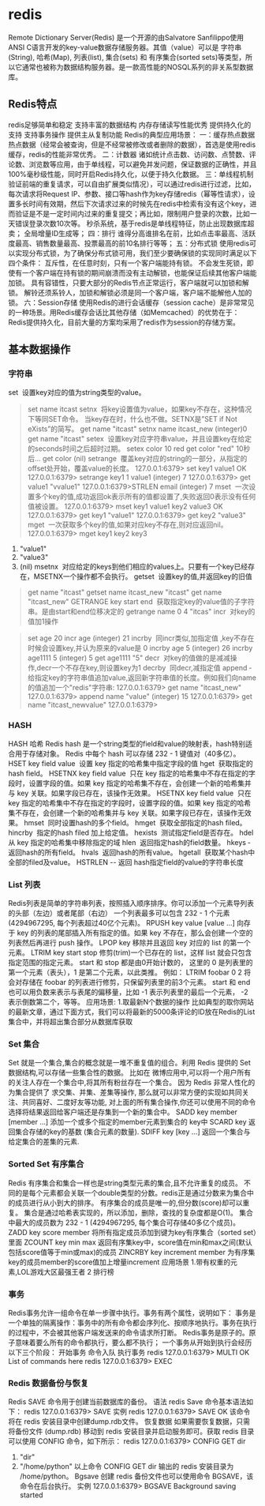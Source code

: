 # redis
Remote Dictionary Server(Redis) 是一个开源的由Salvatore Sanfilippo使用ANSI C语言开发的key-value数据存储服务器。其值（value）可以是 字符串(String), 哈希(Map), 列表(list), 集合(sets) 和 有序集合(sorted sets)等类型，所以它通常也被称为数据结构服务器。是一款高性能的NOSQL系列的非关系型数据库。
## Redis特点
redis足够简单和稳定
支持丰富的数据结构
内存存储读写性能优秀
提供持久化的支持
支持事务操作
提供主从复制功能
Redis的典型应用场景：
一：缓存热点数据
热点数据（经常会被查询，但是不经常被修改或者删除的数据），首选是使用redis缓存，redis的性能非常优秀。
二：计数器
诸如统计点击数、访问数、点赞数、评论数、浏览数等应用，由于单线程，可以避免并发问题，保证数据的正确性，并且100%毫秒级性能，同时开启Redis持久化，以便于持久化数据。
三：单线程机制
验证前端的重复请求，可以自由扩展类似情况），可以通过redis进行过滤，比如，每次请求将Request IP、参数、接口等hash作为key存储redis（幂等性请求），设置多长时间有效期，然后下次请求过来的时候先在redis中检索有没有这个key，进而验证是不是一定时间内过来的重复提交；再比如，限制用户登录的次数，比如一天错误登录次数10次等。
秒杀系统，基于redis是单线程特征，防止出现数据库超卖；
全局增量ID生成等；
四：排行
谁得分高谁排名在前，比如点击率最高、活跃度最高、销售数量最高、投票最高的前10名排行等等；
五：分布式锁
使用redis可以实现分布式锁，为了确保分布式锁可用，我们至少要确保锁的实现同时满足以下四个条件：
互斥性，在任意时刻，只有一个客户端能持有锁。
不会发生死锁，即使有一个客户端在持有锁的期间崩溃而没有主动解锁，也能保证后续其他客户端能加锁。
具有容错性，只要大部分的Redis节点正常运行，客户端就可以加锁和解锁。
解铃还须系铃人，加锁和解锁必须是同一个客户端，客户端不能解他人加的锁。
六：Session存储
使用Redis的进行会话缓存（session cache）是非常常见的一种场景。用Redis缓存会话比其他存储（如Memcached）的优势在于：Redis提供持久化，目前大量的方案均采用了redis作为session的存储方案。
## 基本数据操作
### 字符串
set ­­ 设置key对应的值为string类型的value。
> set name itcast
setnx ­­ 将key设置值为value，如果key不存在，这种情况下等同SET命令。 当key存在时，什么也不做。SETNX是”SET if Not eXists”的简写。
> get name
"itcast"
> setnx name itcast_new
(integer)0
>get name
"itcast"
setex ­­ 设置key对应字符串value，并且设置key在给定的seconds时间之后超时过期。
> setex color 10 red
> get color
"red"
10秒后...
> get color (nil)
setrange ­­ 覆盖key对应的string的一部分，从指定的offset处开始，覆盖value的长度。
127.0.0.1:6379> set key1 value1
OK
127.0.0.1:6379> setrange key1 1 value1
(integer) 7
127.0.0.1:6379> get value1
"vvalue1"
127.0.0.1:6379>STRLEN email
(integer) 7
mset ­­ 一次设置多个key的值,成功返回ok表示所有的值都设置了,失败返回0表示没有任何值被设置。
127.0.0.1:6379> mset key1 value1 key2 value3
OK
127.0.0.1:6379> get key1
"value1"
127.0.0.1:6379> get key2
"value3"
mget ­­ 一次获取多个key的值,如果对应key不存在,则对应返回nil。
127.0.0.1:6379> mget key1 key2 key3 
1) "value1"
2) "value3"
3) (nil)
msetnx ­­ 对应给定的keys到他们相应的values上。只要有一个key已经存在，MSETNX一个操作都不会执行。
getset ­­ 设置key的值,并返回key的旧值
> get name
"itcast"
> getset name itcast_new
"itcast"
> get name
"itcast_new"
GETRANGE key start end ­­ 获取指定key的value值的子字符串。是由start和end位移决定的
> getrange name 0 4
  "itcas"
  incr ­­ 对key的值加1操作

> set age 20 
> incr age 
(integer) 21
incrby ­­ 同incr类似,加指定值 ,key不存在时候会设置key,并认为原来的value是 0
> incrby age 5
  (integer) 26
> incrby age1111 5
(integer) 5
> get age1111
"5"
decr ­­ 对key的值做的是减减操作,decr一个不存在key,则设置key为­1
decrby ­­ 同decr,减指定值
append ­­ 给指定key的字符串值追加value,返回新字符串值的长度。例如我们向name的值追加一个"redis"字符串:
127.0.0.1:6379> get name
"itcast_new"
127.0.0.1:6379> append name "value"
(integer) 15
127.0.0.1:6379> get name
"itcast_newvalue"
127.0.0.1:6379>
### HASH
HASH 哈希
Redis hash 是一个string类型的field和value的映射表，hash特别适合用于存储对象。
Redis 中每个 hash 可以存储 232 - 1 键值对（40多亿）。
HSET key field value ­­ 设置 key 指定的哈希集中指定字段的值
hget ­­ 获取指定的hash field。
HSETNX key field value ­­ 只在 key 指定的哈希集中不存在指定的字段时，设置字段的值。如果 key 指定的哈希集不存在，会创建一个新的哈希集并与 key 关联。如果字段已存在，该操作无效果。
HSETNX key field value ­­ 只在 key 指定的哈希集中不存在指定的字段时，设置字段的值。如果 key 指定的哈希集不存在，会创建一个新的哈希集并与 key 关联。如果字段已存在，该操作无效果。
hmset ­­ 同时设置hash的多个field。
hmget ­­ 获取全部指定的hash filed。
hincrby ­­ 指定的hash filed 加上给定值。
hexists ­­ 测试指定field是否存在。
hdel 从 key 指定的哈希集中移除指定的域
hlen ­­ 返回指定hash的field数量。
hkeys ­­ 返回hash的所有field。
hvals ­­ 返回hash的所有value。
hgetall ­­ 获取某个hash中全部的filed及value。
HSTRLEN -- 返回 hash指定field的value的字符串长度
### List 列表
Redis列表是简单的字符串列表，按照插入顺序排序。你可以添加一个元素导列表的头部（左边）或者尾部（右边）
一个列表最多可以包含 232 - 1 个元素 (4294967295, 每个列表超过40亿个元素)。
RPUSH key value [value ...]
向存于 key 的列表的尾部插入所有指定的值。如果 key 不存在，那么会创建一个空的列表然后再进行 push 操作。
LPOP key
移除并且返回 key 对应的 list 的第一个元素。
LTRIM key start stop
修剪(trim)一个已存在的 list，这样 list 就会只包含指定范围的指定元素。
start 和 stop 都是由0开始计数的， 这里的 0 是列表里的第一个元素（表头），1 是第二个元素，以此类推。
例如： LTRIM foobar 0 2 将会对存储在 foobar 的列表进行修剪，只保留列表里的前3个元素。
start 和 end 也可以用负数来表示与表尾的偏移量，比如 -1 表示列表里的最后一个元素， -2 表示倒数第二个，等等。
应用场景:
1.取最新N个数据的操作
比如典型的取你网站的最新文章，通过下面方式，我们可以将最新的5000条评论的ID放在Redis的List集合中，并将超出集合部分从数据库获取
### Set 集合
Set 就是一个集合,集合的概念就是一堆不重复值的组合。利用 Redis 提供的 Set 数据结构,可以存储一些集合性的数据。
比如在 微博应用中,可以将一个用户所有的关注人存在一个集合中,将其所有粉丝存在一个集合。
因为 Redis 非常人性化的为集合提供了 求交集、并集、差集等操作, 那么就可以非常方便的实现如共同关注、共同喜好、二度好友等功能, 对上面的所有集合操作,你还可以使用不同的命令选择将结果返回给客户端还是存集到一个新的集合中。
SADD key member [member ...]
添加一个或多个指定的member元素到集合的 key中
SCARD key
返回集合存储的key的基数 (集合元素的数量).
SDIFF key [key ...]
返回一个集合与给定集合的差集的元素.

### Sorted Set 有序集合
Redis 有序集合和集合一样也是string类型元素的集合,且不允许重复的成员。
不同的是每个元素都会关联一个double类型的分数。redis正是通过分数来为集合中的成员进行从小到大的排序。
有序集合的成员是唯一的,但分数(score)却可以重复。
集合是通过哈希表实现的，所以添加，删除，查找的复杂度都是O(1)。 集合中最大的成员数为 232 - 1 (4294967295, 每个集合可存储40多亿个成员)。
ZADD key score member
将所有指定成员添加到键为key有序集合（sorted set）里面
ZCOUNT key min max
返回有序集key中，score值在min和max之间(默认包括score值等于min或max)的成员
ZINCRBY key increment member
为有序集key的成员member的score值加上增量increment
应用场景
1.带有权重的元素,LOL游戏大区最强王者
2 排行榜
### 事务
Redis事务允许一组命令在单一步骤中执行。事务有两个属性，说明如下：
事务是一个单独的隔离操作：事务中的所有命令都会序列化、按顺序地执行。事务在执行的过程中，不会被其他客户端发送来的命令请求所打断。
Redis事务是原子的。原子意味着要么所有的命令都执行，要么都不执行；
一个事务从开始到执行会经历以下三个阶段：
开始事务
命令入队
执行事务
redis 127.0.0.1:6379> MULTI
OK
List of commands here
redis 127.0.0.1:6379> EXEC
### Redis 数据备份与恢复
Redis SAVE 命令用于创建当前数据库的备份。
语法
redis Save 命令基本语法如下：
redis 127.0.0.1:6379> SAVE
实例
redis 127.0.0.1:6379> SAVE 
OK
该命令将在 redis 安装目录中创建dump.rdb文件。
恢复数据
如果需要恢复数据，只需将备份文件 (dump.rdb) 移动到 redis 安装目录并启动服务即可。获取 redis 目录可以使用 CONFIG 命令，如下所示：
redis 127.0.0.1:6379> CONFIG GET dir
1) "dir"
2) "/home/python"
以上命令 CONFIG GET dir 输出的 redis 安装目录为 /home/python。
Bgsave
创建 redis 备份文件也可以使用命令 BGSAVE，该命令在后台执行。
实例
127.0.0.1:6379> BGSAVE
Background saving started











